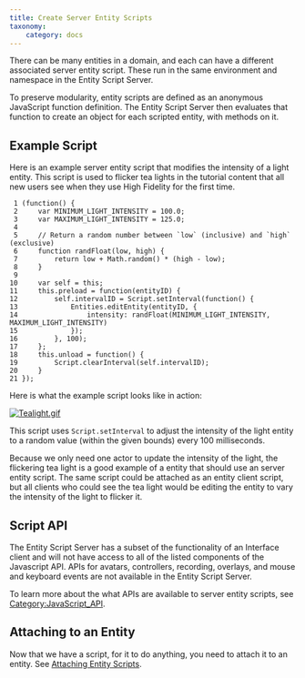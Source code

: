 ```yaml
---
title: Create Server Entity Scripts
taxonomy:
    category: docs
---
```


There can be many entities in a domain, and each can have a different associated server entity script. These run in the same environment and namespace in the Entity Script Server.

To preserve modularity, entity scripts are defined as an anonymous JavaScript function definition. The Entity Script Server then evaluates that function to create an object for each scripted entity, with methods on it.

## Example Script

Here is an example server entity script that modifies the intensity of a light entity. This script is used to flicker tea lights in the tutorial content that all new users see when they use High Fidelity for the first time.

```
 1 (function() {
 2     var MINIMUM_LIGHT_INTENSITY = 100.0;
 3     var MAXIMUM_LIGHT_INTENSITY = 125.0;
 4 
 5     // Return a random number between `low` (inclusive) and `high` (exclusive)
 6     function randFloat(low, high) {
 7         return low + Math.random() * (high - low);
 8     }
 9 
10     var self = this;
11     this.preload = function(entityID) {
12         self.intervalID = Script.setInterval(function() {
13             Entities.editEntity(entityID, {
14                 intensity: randFloat(MINIMUM_LIGHT_INTENSITY, MAXIMUM_LIGHT_INTENSITY)
15             });
16         }, 100);
17     };
18     this.unload = function() {
19         Script.clearInterval(self.intervalID);
20     }
21 });

```

Here is what the example script looks like in action:

[![Tealight.gif](https://wiki.highfidelity.com/images/e/e8/Tealight.gif)](https://wiki.highfidelity.com/wiki/File:Tealight.gif)

This script uses `Script.setInterval` to adjust the intensity of the light entity to a random value (within the given bounds) every 100 milliseconds.

Because we only need one actor to update the intensity of the light, the flickering tea light is a good example of a entity that should use an server entity script. The same script could be attached as an entity client script, but all clients who could see the tea light would be editing the entity to vary the intensity of the light to flicker it.

## Script API

The Entity Script Server has a subset of the functionality of an Interface client and will not have access to all of the listed components of the Javascript API. APIs for avatars, controllers, recording, overlays, and mouse and keyboard events are not available in the Entity Script Server.

To learn more about the what APIs are available to server entity scripts, see [Category:JavaScript_API](https://wiki.highfidelity.com/wiki/Category:JavaScript_API).

## Attaching to an Entity

Now that we have a script, for it to do anything, you need to attach it to an entity. See [Attaching Entity Scripts](https://wiki.highfidelity.com/wiki/Attaching_Entity_Scripts).